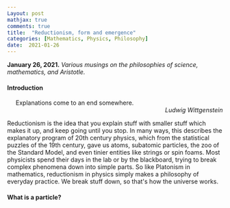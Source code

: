 ```yaml
---
Layout: post
mathjax: true
comments: true
title:  "Reductionism, form and emergence"
categories: [Mathematics, Physics, Philosophy]
date:  2021-01-26
---
```


**January 26, 2021.** *Various musings on the philosophies of science, mathematics, and Aristotle.*

#### Introduction

<span style="padding-left: 20px; display:block">
Explanations come to an end somewhere.
</span>

<div style="text-align: right"><i>Ludwig Wittgenstein</i> </div>

Reductionism is the idea that you explain stuff with
smaller stuff which makes it up, and keep going until you stop.
In many ways, this describes the explanatory program of 20th century
physics, which from the statistical puzzles of the 19th century, gave
us atoms, subatomic particles, the zoo of the Standard Model, and even
tinier entities like strings or spin foams.
Most physicists spend their days in the lab or by the blackboard,
trying to break complex phenomena down into simple parts.
So like Platonism in mathematics, reductionism in physics simply makes
a philosophy of everyday practice.
We break stuff down, so that's how the universe works.

#### What is a particle?
